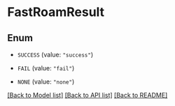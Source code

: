 # FastRoamResult

## Enum


* `SUCCESS` (value: `"success"`)

* `FAIL` (value: `"fail"`)

* `NONE` (value: `"none"`)


[[Back to Model list]](../README.md#documentation-for-models) [[Back to API list]](../README.md#documentation-for-api-endpoints) [[Back to README]](../README.md)


